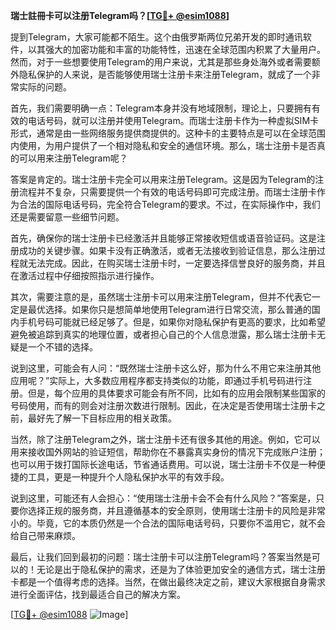 **瑞士註冊卡可以注册Telegram吗？[[TG💪+ @esim1088](https://t.me/s/esim1088)]**

提到Telegram，大家可能都不陌生。这个由俄罗斯两位兄弟开发的即时通讯软件，以其强大的加密功能和丰富的功能特性，迅速在全球范围内积累了大量用户。然而，对于一些想要使用Telegram的用户来说，尤其是那些身处海外或者需要额外隐私保护的人来说，是否能够使用瑞士注册卡来注册Telegram，就成了一个非常实际的问题。

首先，我们需要明确一点：Telegram本身并没有地域限制，理论上，只要拥有有效的电话号码，就可以注册并使用Telegram。而瑞士注册卡作为一种虚拟SIM卡形式，通常是由一些网络服务提供商提供的。这种卡的主要特点是可以在全球范围内使用，为用户提供了一个相对隐私和安全的通信环境。那么，瑞士注册卡是否真的可以用来注册Telegram呢？

答案是肯定的。瑞士注册卡完全可以用来注册Telegram。这是因为Telegram的注册流程并不复杂，只需要提供一个有效的电话号码即可完成注册。而瑞士注册卡作为合法的国际电话号码，完全符合Telegram的要求。不过，在实际操作中，我们还是需要留意一些细节问题。

首先，确保你的瑞士注册卡已经激活并且能够正常接收短信或语音验证码。这是注册成功的关键步骤。如果卡没有正确激活，或者无法接收到验证信息，那么注册过程就无法完成。因此，在购买瑞士注册卡时，一定要选择信誉良好的服务商，并且在激活过程中仔细按照指示进行操作。

其次，需要注意的是，虽然瑞士注册卡可以用来注册Telegram，但并不代表它一定是最优选择。如果你只是想简单地使用Telegram进行日常交流，那么普通的国内手机号码可能就已经足够了。但是，如果你对隐私保护有更高的要求，比如希望避免被追踪到真实的地理位置，或者担心自己的个人信息泄露，那么瑞士注册卡无疑是一个不错的选择。

说到这里，可能会有人问：“既然瑞士注册卡这么好，那为什么不用它来注册其他应用呢？”实际上，大多数应用程序都支持类似的功能，即通过手机号码进行注册。但是，每个应用的具体要求可能会有所不同，比如有的应用会限制某些国家的号码使用，而有的则会对注册次数进行限制。因此，在决定是否使用瑞士注册卡之前，最好先了解一下目标应用的相关政策。

当然，除了注册Telegram之外，瑞士注册卡还有很多其他的用途。例如，它可以用来接收国外网站的验证短信，帮助你在不暴露真实身份的情况下完成账户注册；也可以用于拨打国际长途电话，节省通话费用。可以说，瑞士注册卡不仅是一种便捷的工具，更是一种提升个人隐私保护水平的有效手段。

说到这里，可能还有人会担心：“使用瑞士注册卡会不会有什么风险？”答案是，只要你选择正规的服务商，并且遵循基本的安全原则，使用瑞士注册卡的风险是非常小的。毕竟，它的本质仍然是一个合法的国际电话号码，只要你不滥用它，就不会给自己带来麻烦。

最后，让我们回到最初的问题：瑞士注册卡可以注册Telegram吗？答案当然是可以的！无论是出于隐私保护的需求，还是为了体验更加安全的通信方式，瑞士注册卡都是一个值得考虑的选择。当然，在做出最终决定之前，建议大家根据自身需求进行全面评估，找到最适合自己的解决方案。

[[TG💪+ @esim1088](https://t.me/s/esim1088) ![Image](https://i.postimg.cc/4NQfJmqS/Snipaste-2025-05-13-00-14-12.png)]